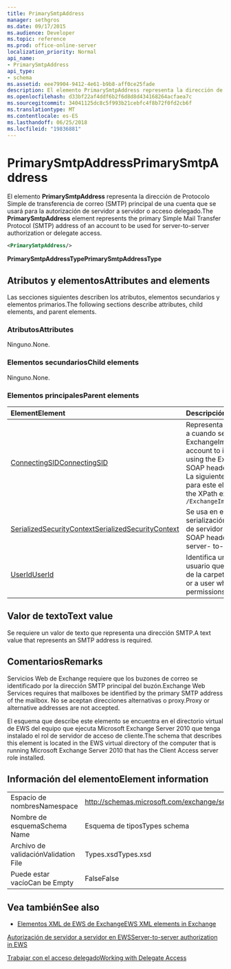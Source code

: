 ```yaml
---
title: PrimarySmtpAddress
manager: sethgros
ms.date: 09/17/2015
ms.audience: Developer
ms.topic: reference
ms.prod: office-online-server
localization_priority: Normal
api_name:
- PrimarySmtpAddress
api_type:
- schema
ms.assetid: eee79904-9412-4e61-b9b8-aff0ce25fade
description: El elemento PrimarySmtpAddress representa la dirección de Protocolo Simple de transferencia de correo (SMTP) principal de una cuenta que se usará para la autorización de servidor a servidor o acceso delegado.
ms.openlocfilehash: d33bf22af4ddf6b2f6d8d8d434168264acfaea7c
ms.sourcegitcommit: 34041125dc8c5f993b21cebfc4f8b72f0fd2cb6f
ms.translationtype: MT
ms.contentlocale: es-ES
ms.lasthandoff: 06/25/2018
ms.locfileid: "19836881"
---
```

# <a name="primarysmtpaddress"></a><span data-ttu-id="edd90-103">PrimarySmtpAddress</span><span class="sxs-lookup"><span data-stu-id="edd90-103">PrimarySmtpAddress</span></span>

<span data-ttu-id="edd90-104">El elemento **PrimarySmtpAddress** representa la dirección de Protocolo Simple de transferencia de correo (SMTP) principal de una cuenta que se usará para la autorización de servidor a servidor o acceso delegado.</span><span class="sxs-lookup"><span data-stu-id="edd90-104">The **PrimarySmtpAddress** element represents the primary Simple Mail Transfer Protocol (SMTP) address of an account to be used for server-to-server authorization or delegate access.</span></span> 
  
```xml
<PrimarySmtpAddress/>
```

 <span data-ttu-id="edd90-105">**PrimarySmtpAddressType**</span><span class="sxs-lookup"><span data-stu-id="edd90-105">**PrimarySmtpAddressType**</span></span>
## <a name="attributes-and-elements"></a><span data-ttu-id="edd90-106">Atributos y elementos</span><span class="sxs-lookup"><span data-stu-id="edd90-106">Attributes and elements</span></span>

<span data-ttu-id="edd90-107">Las secciones siguientes describen los atributos, elementos secundarios y elementos primarios.</span><span class="sxs-lookup"><span data-stu-id="edd90-107">The following sections describe attributes, child elements, and parent elements.</span></span>
  
### <a name="attributes"></a><span data-ttu-id="edd90-108">Atributos</span><span class="sxs-lookup"><span data-stu-id="edd90-108">Attributes</span></span>

<span data-ttu-id="edd90-109">Ninguno.</span><span class="sxs-lookup"><span data-stu-id="edd90-109">None.</span></span>
  
### <a name="child-elements"></a><span data-ttu-id="edd90-110">Elementos secundarios</span><span class="sxs-lookup"><span data-stu-id="edd90-110">Child elements</span></span>

<span data-ttu-id="edd90-111">Ninguno.</span><span class="sxs-lookup"><span data-stu-id="edd90-111">None.</span></span>
  
### <a name="parent-elements"></a><span data-ttu-id="edd90-112">Elementos principales</span><span class="sxs-lookup"><span data-stu-id="edd90-112">Parent elements</span></span>

|<span data-ttu-id="edd90-113">**Element**</span><span class="sxs-lookup"><span data-stu-id="edd90-113">**Element**</span></span>|<span data-ttu-id="edd90-114">**Descripción**</span><span class="sxs-lookup"><span data-stu-id="edd90-114">**Description**</span></span>|
|:-----|:-----|
|[<span data-ttu-id="edd90-115">ConnectingSID</span><span class="sxs-lookup"><span data-stu-id="edd90-115">ConnectingSID</span></span>](connectingsid.md) <br/> |<span data-ttu-id="edd90-116">Representa una cuenta para suplantar a cuando se usa el encabezado SOAP ExchangeImpersonation.</span><span class="sxs-lookup"><span data-stu-id="edd90-116">Represents an account to impersonate when you are using the ExchangeImpersonation SOAP header.</span></span>  <br/> <span data-ttu-id="edd90-117">La siguiente es la expresión de XPath para este elemento:</span><span class="sxs-lookup"><span data-stu-id="edd90-117">The following is the XPath expression to this element:</span></span>  <br/>  `/ExchangeImpersonation/ConnectingSID` <br/> |
|[<span data-ttu-id="edd90-118">SerializedSecurityContext</span><span class="sxs-lookup"><span data-stu-id="edd90-118">SerializedSecurityContext</span></span>](serializedsecuritycontext.md) <br/> |<span data-ttu-id="edd90-119">Se usa en el encabezado SOAP para la serialización de token de autenticación de servidor a servidor.</span><span class="sxs-lookup"><span data-stu-id="edd90-119">Used in the SOAP header for token serialization in server- to-server authentication.</span></span>  <br/> |
|[<span data-ttu-id="edd90-120">UserId</span><span class="sxs-lookup"><span data-stu-id="edd90-120">UserId</span></span>](userid.md) <br/> |<span data-ttu-id="edd90-121">Identifica un usuario delegado o un usuario que tiene permisos de acceso de la carpeta.</span><span class="sxs-lookup"><span data-stu-id="edd90-121">Identifies a delegate user or a user who has folder access permissions.</span></span>  <br/> |
   
## <a name="text-value"></a><span data-ttu-id="edd90-122">Valor de texto</span><span class="sxs-lookup"><span data-stu-id="edd90-122">Text value</span></span>

<span data-ttu-id="edd90-123">Se requiere un valor de texto que representa una dirección SMTP.</span><span class="sxs-lookup"><span data-stu-id="edd90-123">A text value that represents an SMTP address is required.</span></span>
  
## <a name="remarks"></a><span data-ttu-id="edd90-124">Comentarios</span><span class="sxs-lookup"><span data-stu-id="edd90-124">Remarks</span></span>

<span data-ttu-id="edd90-125">Servicios Web de Exchange requiere que los buzones de correo se identificado por la dirección SMTP principal del buzón.</span><span class="sxs-lookup"><span data-stu-id="edd90-125">Exchange Web Services requires that mailboxes be identified by the primary SMTP address of the mailbox.</span></span> <span data-ttu-id="edd90-126">No se aceptan direcciones alternativas o proxy.</span><span class="sxs-lookup"><span data-stu-id="edd90-126">Proxy or alternative addresses are not accepted.</span></span>
  
<span data-ttu-id="edd90-127">El esquema que describe este elemento se encuentra en el directorio virtual de EWS del equipo que ejecuta Microsoft Exchange Server 2010 que tenga instalado el rol de servidor de acceso de cliente.</span><span class="sxs-lookup"><span data-stu-id="edd90-127">The schema that describes this element is located in the EWS virtual directory of the computer that is running Microsoft Exchange Server 2010 that has the Client Access server role installed.</span></span>
  
## <a name="element-information"></a><span data-ttu-id="edd90-128">Información del elemento</span><span class="sxs-lookup"><span data-stu-id="edd90-128">Element information</span></span>

|||
|:-----|:-----|
|<span data-ttu-id="edd90-129">Espacio de nombres</span><span class="sxs-lookup"><span data-stu-id="edd90-129">Namespace</span></span>  <br/> |http://schemas.microsoft.com/exchange/services/2006/types  <br/> |
|<span data-ttu-id="edd90-130">Nombre de esquema</span><span class="sxs-lookup"><span data-stu-id="edd90-130">Schema Name</span></span>  <br/> |<span data-ttu-id="edd90-131">Esquema de tipos</span><span class="sxs-lookup"><span data-stu-id="edd90-131">Types schema</span></span>  <br/> |
|<span data-ttu-id="edd90-132">Archivo de validación</span><span class="sxs-lookup"><span data-stu-id="edd90-132">Validation File</span></span>  <br/> |<span data-ttu-id="edd90-133">Types.xsd</span><span class="sxs-lookup"><span data-stu-id="edd90-133">Types.xsd</span></span>  <br/> |
|<span data-ttu-id="edd90-134">Puede estar vacío</span><span class="sxs-lookup"><span data-stu-id="edd90-134">Can be Empty</span></span>  <br/> |<span data-ttu-id="edd90-135">False</span><span class="sxs-lookup"><span data-stu-id="edd90-135">False</span></span>  <br/> |
   
## <a name="see-also"></a><span data-ttu-id="edd90-136">Vea también</span><span class="sxs-lookup"><span data-stu-id="edd90-136">See also</span></span>



- [<span data-ttu-id="edd90-137">Elementos XML de EWS de Exchange</span><span class="sxs-lookup"><span data-stu-id="edd90-137">EWS XML elements in Exchange</span></span>](ews-xml-elements-in-exchange.md)


[<span data-ttu-id="edd90-138">Autorización de servidor a servidor en EWS</span><span class="sxs-lookup"><span data-stu-id="edd90-138">Server-to-server authorization in EWS</span></span>](http://msdn.microsoft.com/library/f1610a20-672d-448b-8c00-5b0fbcaf31cb%28Office.15%29.aspx)
  
[<span data-ttu-id="edd90-139">Trabajar con el acceso delegado</span><span class="sxs-lookup"><span data-stu-id="edd90-139">Working with Delegate Access</span></span>](http://msdn.microsoft.com/library/dfd6b4a3-8fd3-47ba-83c0-52465cb5f3f3%28Office.15%29.aspx)

